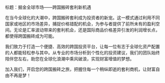 标题：掘金全球市场——跨国搬砖套利新机遇

在当今全球化的大潮中，跨国搬砖套利成为投资者的新宠。这一模式通过利用不同国家或地区的市场差异，捕捉价格错配的机会，为参与者提供了前所未有的盈利空间。无论是汇率波动带来的套利机会，还是国际商品价格差异引发的利润增长点，都使得跨国搬砖成为可能。

我们致力于打造一个便捷、高效的跨国投资平台，让每一位有志于全球化资产配置的人都能轻松参与其中。从专业的市场分析到个性化的投资建议，我们的团队始终陪伴您左右，助您在全球化浪潮中乘风破浪，实现财富增值的梦想。

加入我们，开启您的跨国搬砖之旅，把握住每一个稍纵即逝的套利商机，让财富自由不再是梦！